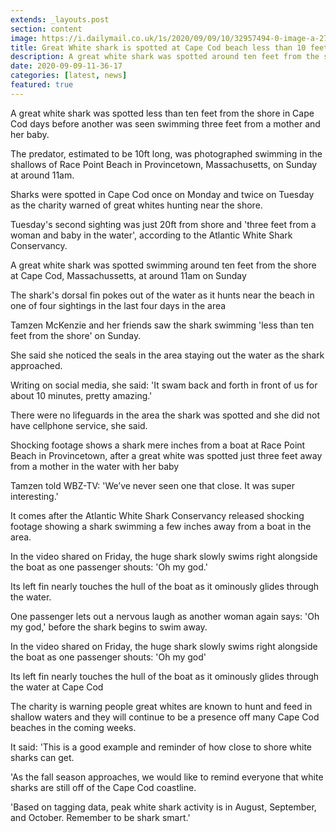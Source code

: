 ```yaml
---
extends: _layouts.post
section: content
image: https://i.dailymail.co.uk/1s/2020/09/09/10/32957494-0-image-a-27_1599644558080.jpg 
title: Great White shark is spotted at Cape Cod beach less than 10 feet from shore 
description: A great white shark was spotted around ten feet from the shore at Race Point Beach in Provincetown, Massachusetts, in one of at least four sightings at in the last four days. 
date: 2020-09-09-11-36-17 
categories: [latest, news] 
featured: true 
--- 
```

A great white shark was spotted less than ten feet from the shore in Cape Cod days before another was seen swimming three feet from a mother and her baby.

The predator, estimated to be 10ft long, was photographed swimming in the shallows of Race Point Beach in Provincetown, Massachusetts, on Sunday at around 11am.

Sharks were spotted in Cape Cod once on Monday and twice on Tuesday as the charity warned of great whites hunting near the shore.

Tuesday's second sighting was just 20ft from shore and 'three feet from a woman and baby in the water', according to the Atlantic White Shark Conservancy.

A great white shark was spotted swimming around ten feet from the shore at Cape Cod, Massachussetts, at around 11am on Sunday

The shark's dorsal fin pokes out of the water as it hunts near the beach in one of four sightings in the last four days in the area

Tamzen McKenzie and her friends saw the shark swimming 'less than ten feet from the shore' on Sunday.

She said she noticed the seals in the area staying out the water as the shark approached. 

Writing on social media, she said: 'It swam back and forth in front of us for about 10 minutes, pretty amazing.'

There were no lifeguards in the area the shark was spotted and she did not have cellphone service, she said. 

Shocking footage shows a shark mere inches from a boat at Race Point Beach in Provincetown, after a great white was spotted just three feet away from a mother in the water with her baby 

Tamzen told WBZ-TV: 'We’ve never seen one that close. It was super interesting.'

It comes after the Atlantic White Shark Conservancy released shocking footage showing a shark swimming a few inches away from a boat in the area. 

In the video shared on Friday, the huge shark slowly swims right alongside the boat as one passenger shouts: 'Oh my god.'

Its left fin nearly touches the hull of the boat as it ominously glides through the water.

One passenger lets out a nervous laugh as another woman again says: 'Oh my god,' before the shark begins to swim away. 

In the video shared on Friday, the huge shark slowly swims right alongside the boat as one passenger shouts: 'Oh my god'

Its left fin nearly touches the hull of the boat as it ominously glides through the water at Cape Cod





The charity is warning people great whites are known to hunt and feed in shallow waters and they will continue to be a presence off many Cape Cod beaches in the coming weeks. 

It said: 'This is a good example and reminder of how close to shore white sharks can get.

'As the fall season approaches, we would like to remind everyone that white sharks are still off of the Cape Cod coastline. 

'Based on tagging data, peak white shark activity is in August, September, and October. Remember to be shark smart.'


